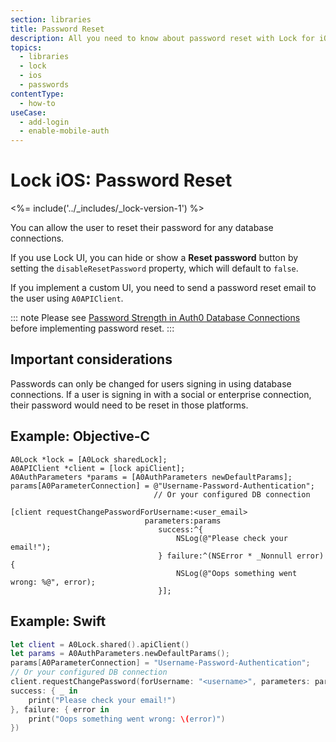 ```yaml
---
section: libraries
title: Password Reset
description: All you need to know about password reset with Lock for iOS.
topics:
  - libraries
  - lock
  - ios
  - passwords
contentType:
  - how-to
useCase:
  - add-login
  - enable-mobile-auth
---
```

# Lock iOS: Password Reset

<%= include('../_includes/_lock-version-1') %>

You can allow the user to reset their password for any database connections.

If you use Lock UI, you can hide or show a **Reset password** button by setting the `disableResetPassword` property, which will default to `false`.

If you implement a custom UI, you need to send a password reset email to the user using `A0APIClient`.

::: note
Please see [Password Strength in Auth0 Database Connections](/connections/database/password-strength) before implementing password reset.
:::

## Important considerations

Passwords can only be changed for users signing in using database connections. If a user is signing in with a social or enterprise connection, their password would need to be reset in those platforms.

## Example: Objective-C

```objc
A0Lock *lock = [A0Lock sharedLock];
A0APIClient *client = [lock apiClient];
A0AuthParameters *params = [A0AuthParameters newDefaultParams];
params[A0ParameterConnection] = @"Username-Password-Authentication";
                                // Or your configured DB connection

[client requestChangePasswordForUsername:<user_email>
                              parameters:params
                                 success:^{
                                     NSLog(@"Please check your email!");
                                 } failure:^(NSError * _Nonnull error) {
                                     NSLog(@"Oops something went wrong: %@", error);
                                 }];
```

## Example: Swift

```swift
let client = A0Lock.shared().apiClient()
let params = A0AuthParameters.newDefaultParams();
params[A0ParameterConnection] = "Username-Password-Authentication";
// Or your configured DB connection
client.requestChangePassword(forUsername: "<username>", parameters: params,
success: { _ in
    print("Please check your email!")
}, failure: { error in
    print("Oops something went wrong: \(error)")
})
```
